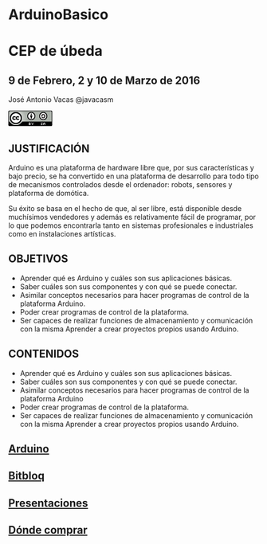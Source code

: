 # ArduinoBasico

# CEP de úbeda

## 9 de Febrero, 2 y 10 de Marzo de 2016

José Antonio Vacas @javacasm

![cc](./imagenes/CCbySQ_88x31.png)



## JUSTIFICACIÓN

Arduino es una plataforma de hardware libre que, por sus características y bajo precio, se ha convertido en una plataforma de desarrollo para todo tipo de mecanismos controlados desde el ordenador: robots, sensores y plataforma de  domótica.

Su éxito se basa en el hecho de que, al ser libre, está disponible desde muchísimos vendedores y además es relativamente fácil de programar, por lo que podemos encontrarla tanto en sistemas profesionales e industriales como en instalaciones artísticas.

## OBJETIVOS

* Aprender qué es Arduino y cuáles son sus aplicaciones básicas.
* Saber cuáles son sus componentes y con qué se puede conectar.
* Asimilar conceptos necesarios para hacer programas de control de la  plataforma Arduino.
* Poder crear programas de control de la plataforma.
*  Ser capaces de realizar funciones de almacenamiento y comunicación con la  misma Aprender a crear proyectos propios usando Arduino.

## CONTENIDOS

* Aprender qué es Arduino y cuáles son sus aplicaciones básicas.
* Saber cuáles son sus componentes y con qué se puede conectar.
* Asimilar conceptos necesarios para hacer programas de control de la  plataforma Arduino
* Poder crear programas de control de la plataforma.
* Ser capaces de realizar funciones de almacenamiento y comunicación con la misma Aprender a crear proyectos propios usando Arduino.


## [Arduino](./Arduino.md)

## [Bitbloq](./Bitbloq.md)

## [Presentaciones](./presentaciones)

## [Dónde comprar](./Comprar.md)
